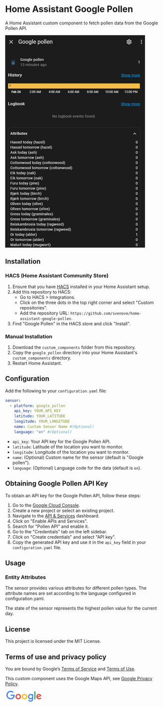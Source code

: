 # Home Assistant Google Pollen

A Home Assistant custom component to fetch pollen data from the Google Pollen API. 

![screenshot](screenshot.png)

## Installation

### HACS (Home Assistant Community Store)

1. Ensure that you have [HACS](https://hacs.xyz/) installed in your Home Assistant setup.
2. Add this repository to HACS:
    - Go to HACS > Integrations.
    - Click on the three dots in the top right corner and select "Custom repositories".
    - Add the repository URL: `https://github.com/svenove/home-assistant-google-pollen`.
3. Find "Google Pollen" in the HACS store and click "Install".

### Manual Installation

1. Download the `custom_components` folder from this repository.
2. Copy the `google_pollen` directory into your Home Assistant's `custom_components` directory.
3. Restart Home Assistant.

## Configuration

Add the following to your `configuration.yaml` file:

```yaml
sensor:
  - platform: google_pollen
    api_key: YOUR_API_KEY
    latitude: YOUR_LATITUDE
    longitude: YOUR_LONGITUDE
    name: Custom Sensor Name #(Optional)
    language: "en" #(Optional)
```

- `api_key`: Your API key for the Google Pollen API.
- `latitude`: Latitude of the location you want to monitor.
- `longitude`: Longitude of the location you want to monitor.
- `name`: (Optional) Custom name for the sensor (default is "Google pollen").
- `language`: (Optional) Language code for the data (default is `en`).

## Obtaining Google Pollen API Key

To obtain an API key for the Google Pollen API, follow these steps:

1. Go to the [Google Cloud Console](https://console.cloud.google.com/).
2. Create a new project or select an existing project.
3. Navigate to the [API & Services](https://console.cloud.google.com/apis/dashboard) dashboard.
4. Click on "Enable APIs and Services".
5. Search for "Pollen API" and enable it.
6. Go to the "Credentials" tab on the left sidebar.
7. Click on "Create credentials" and select "API key".
8. Copy the generated API key and use it in the `api_key` field in your `configuration.yaml` file.

## Usage

### Entity Attributes

The sensor provides various attributes for different pollen types. 
The attribute names are set according to the language configured in configuration.yaml.

The state of the sensor represents the highest pollen value for the current day.

## License

This project is licensed under the MIT License.

## Terms of use and privacy policy
You are bound by Google’s [Terms of Service](http://www.google.com/intl/en/policies/terms) and [Terms of Use](https://cloud.google.com/maps-platform/terms/).

This custom component uses the Google Maps API, see [Google Privacy Policy](https://www.google.com/policies/privacy/).

![Google logo](google-logo.png)
